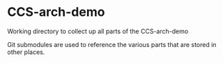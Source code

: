 CCS-arch-demo
=============

Working directory to collect up all parts of the CCS-arch-demo

Git submodules are used to reference the various parts that are
stored in other places.
